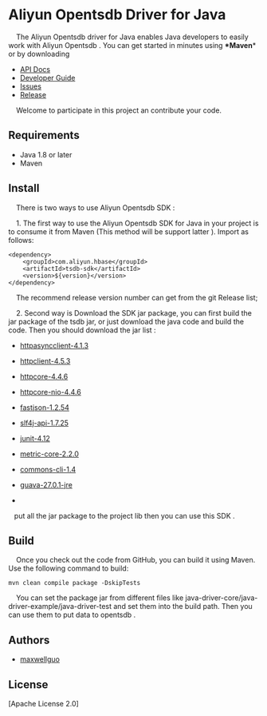 # Aliyun Opentsdb Driver for Java


&nbsp;&nbsp;&nbsp;&nbsp;The Aliyun Opentsdb driver for Java enables Java developers to easily work with Aliyun Opentsdb . You can get started in minutes using **\*Maven*** or by downloading 

- [API Docs](https://help.aliyun.com/document_detail/100634.html?spm=a2c4g.11174283.6.603.56d93c2eYwpOnQ)
- [Developer Guide]( http://opentsdb.net/docs/build/html/index.html)
- [Issues]( https://github.com/aliyun/hbase-tsdb-java-sdk/issues)
- [Release](https://github.com/aliyun/hbase-tsdb-java-sdk/releases )

&nbsp;&nbsp;&nbsp;&nbsp;Welcome to participate in this project an contribute your code.

## Requirements

- Java 1.8 or later
- Maven

## Install

&nbsp;&nbsp;&nbsp;&nbsp;There is two ways to use Aliyun Opentsdb SDK :

&nbsp;&nbsp;&nbsp;&nbsp;1. The first way to use the Aliyun Opentsdb SDK for Java in your project is to consume it from Maven (This method will be support latter ). Import as follows:

```
<dependency>
    <groupId>com.aliyun.hbase</groupId>
    <artifactId>tsdb-sdk</artifactId>
    <version>${version}</version>
</dependency>
```

&nbsp;&nbsp;&nbsp;&nbsp;The recommend release version number can get from the git Release list;

&nbsp;&nbsp;&nbsp;&nbsp;2. Second way is Download the SDK jar package, you can first build the jar package of the tsdb jar, or just download the java code and build the code. Then you should download the  jar list :

- [httpasyncclient-4.1.3](http://central.maven.org/maven2/org/apache/httpcomponents/httpasyncclient/4.1.3/httpasyncclient-4.1.3.jar?spm=a2c4g.11186623.2.15.5ada3b14kRS3c0&file=httpasyncclient-4.1.3.jar)

- [httpclient-4.5.3](http://central.maven.org/maven2/org/apache/httpcomponents/httpclient/4.5.3/httpclient-4.5.3.jar)

- [httpcore-4.4.6](http://central.maven.org/maven2/org/apache/httpcomponents/httpcore/4.4.6/httpcore-4.4.6.jar)

- [httpcore-nio-4.4.6](http://central.maven.org/maven2/org/apache/httpcomponents/httpcore-nio/4.4.6/httpcore-nio-4.4.6.jar)

- [fastjson-1.2.54](http://central.maven.org/maven2/com/alibaba/fastjson/1.2.54/fastjson-1.2.54.jar)

- [slf4j-api-1.7.25](http://central.maven.org/maven2/org/slf4j/slf4j-api/1.7.25/slf4j-api-1.7.25.jar)

- [junit-4.12](http://central.maven.org/maven2/junit/junit/4.12/junit-4.12.jar)

- [metric-core-2.2.0](http://central.maven.org/maven2/com/yammer/metrics/metrics-core/2.2.0/metrics-core-2.2.0.jar)

- [commons-cli-1.4](http://central.maven.org/maven2/commons-cli/commons-cli/1.4/commons-cli-1.4.jar)

- [guava-27.0.1-jre](http://central.maven.org/maven2/com/google/guava/guava/27.1-jre/guava-27.1-jre.jar)

  

- 

  &nbsp;&nbsp;&nbsp;put all the jar package to the project lib then you can use this SDK .


## Build

&nbsp;&nbsp;&nbsp;&nbsp;Once you check out the code from GitHub, you can build it using Maven. Use the following command to build:

```
mvn clean compile package -DskipTests
```

&nbsp;&nbsp;&nbsp;&nbsp;You can set the package jar from different files like java-driver-core/java-driver-example/java-driver-test and set them into the build path. Then you can use them to put data to opentsdb .

## Authors

- [maxwellguo]( https://github.com/cclive1601)

## License

[Apache License 2.0]
